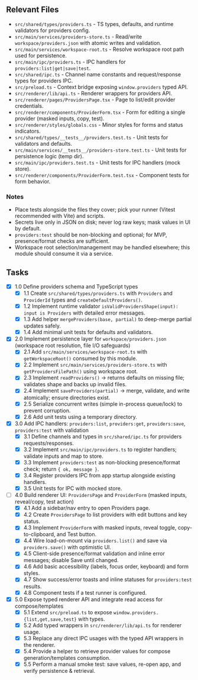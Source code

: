 ## Relevant Files

- `src/shared/types/providers.ts` - TS types, defaults, and runtime validators for providers config.
- `src/main/services/providers-store.ts` - Read/write `workspace/providers.json` with atomic writes and validation.
- `src/main/services/workspace-root.ts` - Resolve workspace root path used for persistence.
- `src/main/ipc/providers.ts` - IPC handlers for `providers:list|get|save|test`.
- `src/shared/ipc.ts` - Channel name constants and request/response types for providers IPC.
- `src/preload.ts` - Context bridge exposing `window.providers` typed API.
- `src/renderer/lib/api.ts` - Renderer wrappers for providers API.
- `src/renderer/pages/ProvidersPage.tsx` - Page to list/edit provider credentials.
- `src/renderer/components/ProviderForm.tsx` - Form for editing a single provider (masked inputs, copy, test).
- `src/renderer/styles/globals.css` - Minor styles for forms and status indicators.
- `src/shared/types/__tests__/providers.test.ts` - Unit tests for validators and defaults.
- `src/main/services/__tests__/providers-store.test.ts` - Unit tests for persistence logic (temp dir).
- `src/main/ipc/providers.test.ts` - Unit tests for IPC handlers (mock store).
- `src/renderer/components/ProviderForm.test.tsx` - Component tests for form behavior.

### Notes

- Place tests alongside the files they cover; pick your runner (Vitest recommended with Vite) and scripts.
- Secrets live only in JSON on disk; never log raw keys; mask values in UI by default.
- `providers:test` should be non-blocking and optional; for MVP, presence/format checks are sufficient.
- Workspace root selection/management may be handled elsewhere; this module should consume it via a service.

## Tasks

- [x] 1.0 Define providers schema and TypeScript types
  - [x] 1.1 Create `src/shared/types/providers.ts` with `Providers` and `ProviderId` types and `createDefaultProviders()`.
  - [x] 1.2 Implement runtime validator `isValidProvidersShape(input): input is Providers` with detailed error messages.
  - [x] 1.3 Add helper `mergeProviders(base, partial)` to deep-merge partial updates safely.
  - [x] 1.4 Add minimal unit tests for defaults and validators.
- [x] 2.0 Implement persistence layer for `workspace/providers.json` (workspace root resolution, file I/O safeguards)
  - [x] 2.1 Add `src/main/services/workspace-root.ts` with `getWorkspaceRoot()` consumed by this module.
  - [x] 2.2 Implement `src/main/services/providers-store.ts` with `getProvidersFilePath()` using workspace root.
  - [x] 2.3 Implement `readProviders()` → returns defaults on missing file; validates shape and backs up invalid files.
  - [x] 2.4 Implement `saveProviders(partial)` → merge, validate, and write atomically; ensure directories exist.
  - [x] 2.5 Serialize concurrent writes (simple in-process queue/lock) to prevent corruption.
  - [x] 2.6 Add unit tests using a temporary directory.
- [x] 3.0 Add IPC handlers: `providers:list`, `providers:get`, `providers:save`, `providers:test` with validation
  - [x] 3.1 Define channels and types in `src/shared/ipc.ts` for providers requests/responses.
  - [x] 3.2 Implement `src/main/ipc/providers.ts` to register handlers; validate inputs and map to store.
  - [x] 3.3 Implement `providers:test` as non-blocking presence/format check; return `{ ok, message }`.
  - [x] 3.4 Register providers IPC from app startup alongside existing handlers.
  - [x] 3.5 Unit tests for IPC with mocked store.
- [ ] 4.0 Build renderer UI: `ProvidersPage` and `ProviderForm` (masked inputs, reveal/copy, test action)
  - [x] 4.1 Add a sidebar/nav entry to open Providers page.
  - [x] 4.2 Create `ProvidersPage` to list providers with edit buttons and key status.
  - [x] 4.3 Implement `ProviderForm` with masked inputs, reveal toggle, copy-to-clipboard, and Test button.
  - [x] 4.4 Wire load-on-mount via `providers.list()` and save via `providers.save()` with optimistic UI.
  - [x] 4.5 Client-side presence/format validation and inline error messages; disable Save until changed.
  - [x] 4.6 Add basic accessibility (labels, focus order, keyboard) and form styles.
  - [x] 4.7 Show success/error toasts and inline statuses for `providers:test` results.
  - [x] 4.8 Component tests if a test runner is configured.
- [x] 5.0 Expose typed renderer API and integrate read access for compose/templates
  - [x] 5.1 Extend `src/preload.ts` to expose `window.providers.{list,get,save,test}` with types.
  - [x] 5.2 Add typed wrappers in `src/renderer/lib/api.ts` for renderer usage.
  - [x] 5.3 Replace any direct IPC usages with the typed API wrappers in the renderer.
  - [x] 5.4 Provide a helper to retrieve provider values for compose generation/templates consumption.
  - [x] 5.5 Perform a manual smoke test: save values, re-open app, and verify persistence & retrieval.
